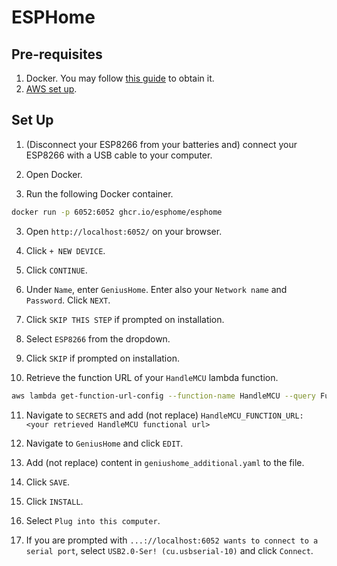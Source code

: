 # ESPHome

## Pre-requisites

1. Docker. You may follow [this guide](https://www.docker.com/get-started/) to obtain it.
2. [AWS set up](../aws).

## Set Up

1. (Disconnect your ESP8266 from your batteries and) connect your ESP8266 with a USB cable to your computer.

2. Open Docker.

3. Run the following Docker container.

```bash
docker run -p 6052:6052 ghcr.io/esphome/esphome
```

3. Open `http://localhost:6052/` on your browser.

4. Click `+ NEW DEVICE`.

5. Click `CONTINUE`.

6. Under `Name`, enter `GeniusHome`. Enter also your `Network name` and `Password`. Click `NEXT`.

7. Click `SKIP THIS STEP` if prompted on installation.

8. Select `ESP8266` from the dropdown.

9. Click `SKIP` if prompted on installation.

10. Retrieve the function URL of your `HandleMCU` lambda function.

```bash
aws lambda get-function-url-config --function-name HandleMCU --query FunctionUrl --output text
```

11. Navigate to `SECRETS` and add (not replace) `HandleMCU_FUNCTION_URL: <your retrieved HandleMCU functional url>`

12. Navigate to `GeniusHome` and click `EDIT`.

13. Add (not replace) content in `geniushome_additional.yaml` to the file.

14. Click `SAVE`.

15. Click `INSTALL`.

16. Select `Plug into this computer`.

17. If you are prompted with `...://localhost:6052 wants to connect to a serial port`, select `USB2.0-Ser! (cu.usbserial-10)` and click `Connect`.
